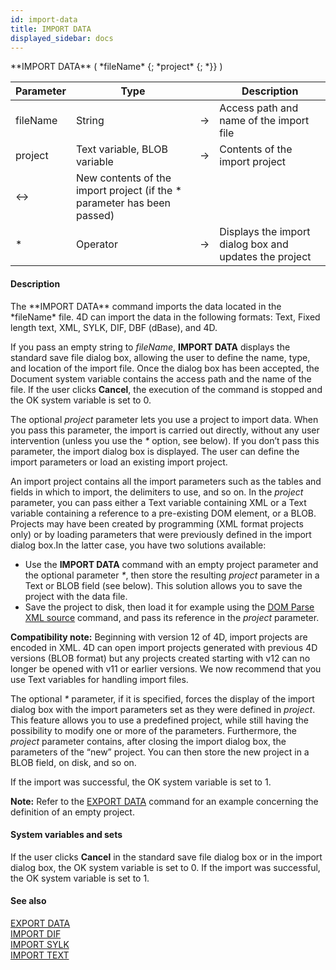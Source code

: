 ```yaml
---
id: import-data
title: IMPORT DATA
displayed_sidebar: docs
---
```


<!--REF #_command_.IMPORT DATA.Syntax-->**IMPORT DATA** ( *fileName* {; *project* {; *}} )<!-- END REF-->
<!--REF #_command_.IMPORT DATA.Params-->
| Parameter | Type |  | Description |
| --- | --- | --- | --- |
| fileName | String | -> | Access path and name of the import file |
| project | Text variable, BLOB variable | -> | Contents of the import project |
| <-> | New contents of the import project (if the * parameter has been passed) |
| * | Operator | -> | Displays the import dialog box and updates the project |

<!-- END REF-->

#### Description 

<!--REF #_command_.IMPORT DATA.Summary-->The **IMPORT DATA** command imports the data located in the *fileName* file.<!-- END REF--> 4D can import the data in the following formats: Text, Fixed length text, XML, SYLK, DIF, DBF (dBase), and 4D. 

If you pass an empty string to *fileName*, **IMPORT DATA** displays the standard save file dialog box, allowing the user to define the name, type, and location of the import file. Once the dialog box has been accepted, the Document system variable contains the access path and the name of the file. If the user clicks **Cancel**, the execution of the command is stopped and the OK system variable is set to 0.

The optional *project* parameter lets you use a project to import data. When you pass this parameter, the import is carried out directly, without any user intervention (unless you use the *\** option, see below). If you don’t pass this parameter, the import dialog box is displayed. The user can define the import parameters or load an existing import project.

An import project contains all the import parameters such as the tables and fields in which to import, the delimiters to use, and so on. In the *project* parameter, you can pass either a Text variable containing XML or a Text variable containing a reference to a pre-existing DOM element, or a BLOB. Projects may have been created by programming (XML format projects only) or by loading parameters that were previously defined in the import dialog box.In the latter case, you have two solutions available:

* Use the **IMPORT DATA** command with an empty project parameter and the optional parameter *\**, then store the resulting *project* parameter in a Text or BLOB field (see below). This solution allows you to save the project with the data file.
* Save the project to disk, then load it for example using the [DOM Parse XML source](dom-parse-xml-source.md) command, and pass its reference in the *project* parameter.

**Compatibility note:** Beginning with version 12 of 4D, import projects are encoded in XML. 4D can open import projects generated with previous 4D versions (BLOB format) but any projects created starting with v12 can no longer be opened with v11 or earlier versions. We now recommend that you use Text variables for handling import files.

The optional *\** parameter, if it is specified, forces the display of the import dialog box with the import parameters set as they were defined in *project*. This feature allows you to use a predefined project, while still having the possibility to modify one or more of the parameters. Furthermore, the *project* parameter contains, after closing the import dialog box, the parameters of the “new” project. You can then store the new project in a BLOB field, on disk, and so on. 

If the import was successful, the OK system variable is set to 1.

**Note:** Refer to the [EXPORT DATA](export-data.md) command for an example concerning the definition of an empty project. 

#### System variables and sets 

If the user clicks **Cancel** in the standard save file dialog box or in the import dialog box, the OK system variable is set to 0\. If the import was successful, the OK system variable is set to 1.

#### See also 

[EXPORT DATA](export-data.md)  
[IMPORT DIF](import-dif.md)  
[IMPORT SYLK](import-sylk.md)  
[IMPORT TEXT](import-text.md)  